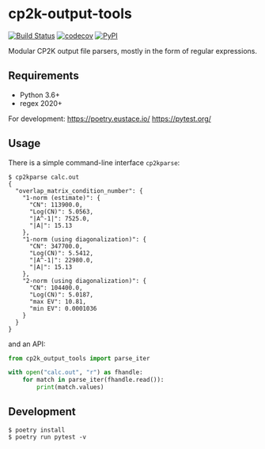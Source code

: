 # cp2k-output-tools

[![Build Status](https://github.com/dev-zero/cp2k-output-tools/workflows/Run%20Tests/badge.svg)](https://github.com/dev-zero/cp2k-output-tools/actions) [![codecov](https://codecov.io/gh/dev-zero/cp2k-output-tools/branch/develop/graph/badge.svg)](https://codecov.io/gh/dev-zero/cp2k-output-tools) [![PyPI](https://img.shields.io/pypi/pyversions/cp2k-output-tools)](https://pypi.org/project/cp2k-output-tools/)

Modular CP2K output file parsers, mostly in the form of regular expressions.

## Requirements

* Python 3.6+
* regex 2020+

For development: https://poetry.eustace.io/ https://pytest.org/


## Usage

There is a simple command-line interface `cp2kparse`:

```console
$ cp2kparse calc.out
{
  "overlap_matrix_condition_number": {
    "1-norm (estimate)": {
      "CN": 113900.0,
      "Log(CN)": 5.0563,
      "|A^-1|": 7525.0,
      "|A|": 15.13
    },
    "1-norm (using diagonalization)": {
      "CN": 347700.0,
      "Log(CN)": 5.5412,
      "|A^-1|": 22980.0,
      "|A|": 15.13
    },
    "2-norm (using diagonalization)": {
      "CN": 104400.0,
      "Log(CN)": 5.0187,
      "max EV": 10.81,
      "min EV": 0.0001036
    }
  }
}
```

and an API:

```python
from cp2k_output_tools import parse_iter

with open("calc.out", "r") as fhandle:
    for match in parse_iter(fhandle.read()):
        print(match.values)
```

## Development

```console
$ poetry install
$ poetry run pytest -v
```
